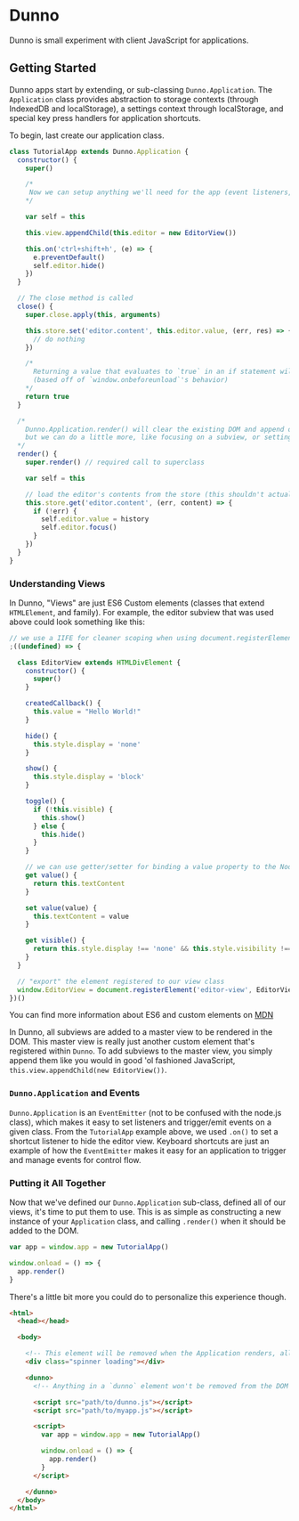 # Dunno

Dunno is small experiment with client JavaScript for applications.

## Getting Started

Dunno apps start by extending, or sub-classing `Dunno.Application`. The `Application` class provides abstraction to storage contexts (through IndexedDB and localStorage), a settings context through localStorage, and special key press handlers for application shortcuts.

To begin, last create our application class.

```javascript
class TutorialApp extends Dunno.Application {
  constructor() {
    super()

    /*
     Now we can setup anything we'll need for the app (event listeners, loading some dynamic content, create subviews, etc)
    */

    var self = this

    this.view.appendChild(this.editor = new EditorView())

    this.on('ctrl+shift+h', (e) => {
      e.preventDefault()
      self.editor.hide()
    })
  }

  // The close method is called
  close() {
    super.close.apply(this, arguments)

    this.store.set('editor.content', this.editor.value, (err, res) => {
      // do nothing
    })

    /*
      Returning a value that evaluates to `true` in an if statement will cause the application to wait for user feedback before exiting
      (based off of `window.onbeforeunload`'s behavior)
    */
    return true
  }

  /*
    Dunno.Application.render() will clear the existing DOM and append our master view (`this.view`),
    but we can do a little more, like focusing on a subview, or settings it's content from the store
  */
  render() {
    super.render() // required call to superclass

    var self = this

    // load the editor's contents from the store (this shouldn't actually be done in render though...)
    this.store.get('editor.content', (err, content) => {
      if (!err) {
        self.editor.value = history
        self.editor.focus()
      }
    })
  }
}
```

### Understanding Views

In Dunno, "Views" are just ES6 Custom elements (classes that extend `HTMLElement`, and family). For example, the editor subview that was used above could look something like this:

```javascript
// we use a IIFE for cleaner scoping when using document.registerElement to "export the view"
;((undefined) => {

  class EditorView extends HTMLDivElement {
    constructor() {
      super()
    }

    createdCallback() {
      this.value = "Hello World!"
    }

    hide() {
      this.style.display = 'none'
    }

    show() {
      this.style.display = 'block'
    }

    toggle() {
      if (!this.visible) {
        this.show()
      } else {
        this.hide()
      }
    }

    // we can use getter/setter for binding a value property to the Node's textContent
    get value() {
      return this.textContent
    }

    set value(value) {
      this.textContent = value
    }

    get visible() {
      return this.style.display !== 'none' && this.style.visibility !== 'hidden' && this.style.opacity > 0
    }
  }

  // "export" the element registered to our view class
  window.EditorView = document.registerElement('editor-view', EditorView)
})()
```

You can find more information about ES6 and custom elements on [MDN](https://developer.mozilla.org/en-US/docs/Web/Web_Components/Custom_Elements/Custom_Elements_with_Classes)

In Dunno, all subviews are added to a master view to be rendered in the DOM. This master view is really just another custom element that's registered within `Dunno`. To add subviews to the master view, you simply append them like you would in good 'ol fashioned JavaScript, `this.view.appendChild(new EditorView())`.

### `Dunno.Application` and Events

`Dunno.Application` is an `EventEmitter` (not to be confused with the node.js class), which makes it easy to set listeners and trigger/emit events on a given class. From the `TutorialApp` example above, we used `.on()` to set a shortcut listener to hide the editor view. Keyboard shortcuts are just an example of how the `EventEmitter` makes it easy for an application to trigger and manage events for control flow.

### Putting it All Together

Now that we've defined our `Dunno.Application` sub-class, defined all of our views, it's time to put them to use. This is as simple as constructing a new instance of your `Application` class, and calling `.render()` when it should be added to the DOM.

```javascript
var app = window.app = new TutorialApp()

window.onload = () => {
  app.render()
}
```

There's a little bit more you could do to personalize this experience though.

```html
<html>
  <head></head>

  <body>

    <!-- This element will be removed when the Application renders, allowing you to customize the initial loading experience until the call to `.render()` -->
    <div class="spinner loading"></div>

    <dunno>
      <!-- Anything in a `dunno` element won't be removed from the DOM when the application renders -->

      <script src="path/to/dunno.js"></script>
      <script src="path/to/myapp.js"></script>

      <script>
        var app = window.app = new TutorialApp()

        window.onload = () => {
          app.render()
        }
      </script>

    </dunno>
  </body>
</html>
```
